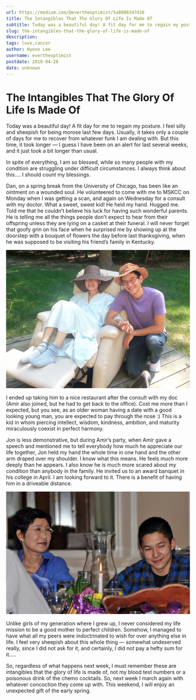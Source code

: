 ```yaml
---
url: https://medium.com/@evertheoptimist/5a8088347d16
title: The Intangibles That The Glory Of Life Is Made Of
subtitle: Today was a beautiful day! A fit day for me to regain my posture. I feel silly and sheepish for being morose last few days. Usually, it…
slug: the-intangibles-that-the-glory-of-life-is-made-of
description: 
tags: love,cancer
author: Hyeon Lee
username: evertheoptimist
postdate: 2019-04-28
date: unknown
---
```


# The Intangibles That The Glory Of Life Is Made Of

Today was a beautiful day! A fit day for me to regain my posture. I feel silly and sheepish for being morose last few days. Usually, it takes only a couple of days for me to recover from whatever funk I am dealing with. But this time, it took longer — I guess I have been on an alert for last several weeks, and it just took a bit longer than usual.

In spite of everything, I am so blessed, while so many people with my condition are struggling under difficult circumstances. I always think about this…. I should count my blessings.

Dan, on a spring break from the University of Chicago, has been like an ointment on a wounded soul. He volunteered to come with me to MSKCC on Monday when I was getting a scan, and again on Wednesday for a consult with my doctor. What a sweet, sweet kid! He held my hand. Hugged me. Told me that he couldn’t believe his luck for having such wonderful parents. He is telling me all the things people don’t expect to hear from their offspring unless they are lying on a casket at their funeral. I will never forget that goofy grin on his face when he surprised me by showing up at the doorstep with a bouquet of flowers the day before last thanksgiving, when he was supposed to be visiting his friend’s family in Kentucky.

![Spring break in NJ](./assets/1*7bfjp_lR-KT_Ynyr9F446w.png)

I ended up taking him to a nice restaurant after the consult with my doc (Amir also joined, but he had to get back to the office). Cost me more than I expected, but you see, as an older woman having a date with a good looking young man, you are expected to pay through the nose :) This is a kid in whom piercing intellect, wisdom, kindness, ambition, and maturity miraculously coexist in perfect harmony.

Jon is less demonstrative, but during Amir’s party, when Amir gave a speech and mentioned me to tell everybody how much he appreciate our life together, Jon held my hand the whole time in one hand and the other arm draped over my shoulder. I know what this means. He feels much more deeply than he appears. I also know he is much more scared about my condition than anybody in the family. He invited us to an award banquet in his college in April. I am looking forward to it. There is a benefit of having him in a driveable distance.

![](./assets/1*5Ddwcs7oI0A2ZkDhAsyNCA.png)

Unlike girls of my generation where I grew up, I never considered my life mission to be a good mother to perfect children. Somehow, I managed to have what all my peers were indoctrinated to wish for over anything else in life. I feel very sheepish about this whole thing — somewhat undeserved really, since I did not ask for it, and certainly, I did not pay a hefty sum for it…..

So, regardless of what happens next week, I must remember these are intangibles that the glory of life is made of, not my blood test numbers or a poisonous drink of the chemo cocktails. So, next week I march again with whatever concoction they come up with. This weekend, I will enjoy an unexpected gift of the early spring.


